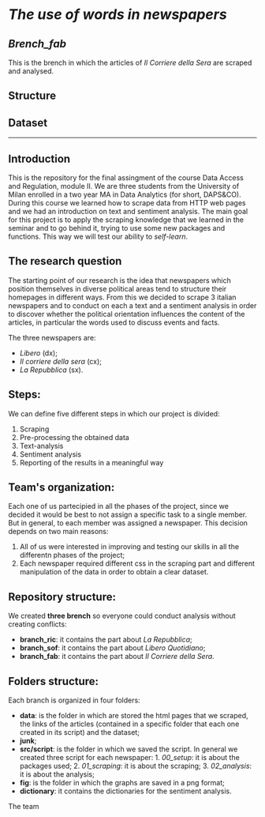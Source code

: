#                                           *The use of words in newspapers* 

## *Brench_fab*
This is the brench in which the articles of *Il Corriere della Sera* are scraped and analysed. 

## Structure


## Dataset 


--------------------------------------
## Introduction
This is the repository for the final assingment of the course Data Access and Regulation, module II. We are three students from the University of Milan enrolled in a two year MA in Data Analytics (for short, DAPS&CO). 
During this course we learned how to scrape data from HTTP web pages and we had an introduction on text and sentiment analysis. 
The main goal for this project is to apply the scraping knowledge that we learned in the seminar and to go behind it, trying to use some new packages and functions. This way we will test our ability to *self-learn*.  

## The research question 
The starting point of our research is the idea that newspapers which position themselves in diverse political areas tend to structure their homepages in different ways. From this we decided to scrape 3 italian newspapers and to conduct on each a text and a sentiment analysis in order to discover whether the political orientation influences the content of the articles, in particular the words used to discuss events and facts.

The three newspapers are:
 - *Libero* (dx);
 - *Il corriere della sera* (cx);
 - *La Repubblica* (sx).

## Steps: 
We can define five different steps in which our project is divided: 
 1. Scraping
 2. Pre-processing the obtained data
 3. Text-analysis
 4. Sentiment analysis
 5. Reporting of the results in a meaningful way

## Team's organization:
Each one of us partecipied in all the phases of the project, since we decided it would be best to not assign a specific task to a single member. But in general, to each member was assigned a newspaper. 
This decision depends on two main reasons:
1. All of us were interested in improving and testing our skills in all the differentn phases of the project; 
2. Each newspaper required different css in the scraping part and different manipulation of the data in order to obtain a clear dataset. 

## Repository structure: 
We created **three brench** so everyone could conduct analysis without creating conflicts:
 - **branch_ric**: it contains the part about *La Repubblica*;
 - **branch_sof**: it contains the part about *Libero Quotidiano*;
 - **branch_fab**: it contains the part about *Il Corriere della Sera*. 
 
 ## Folders structure: 
 Each branch is organized in four folders:
  - **data**: is the folder in which are stored the html pages that we scraped, the links of the articles (contained in a specific folder that each one created in its script) and the dataset; 
  - **junk**;
  - **src/script**: is the folder in which we saved the script. In general we created three script for each newspaper:
                    1. *00_setup*: it is about the packages used;
                    2. *01_scraping*: it is about the scraping;
                    3. *02_analysis*: it is about the analysis;
   - **fig**: is the folder in which the graphs are saved in a png format;
   - **dictionary**: it contains the dictionaries for the sentiment analysis. 



The team
